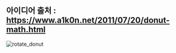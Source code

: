 아이디어 출처 : https://www.a1k0n.net/2011/07/20/donut-math.html
------------------------------
![rotate_donut](https://user-images.githubusercontent.com/29995264/123142624-9aa9ce00-d494-11eb-89c7-72b6292c02ae.gif)
